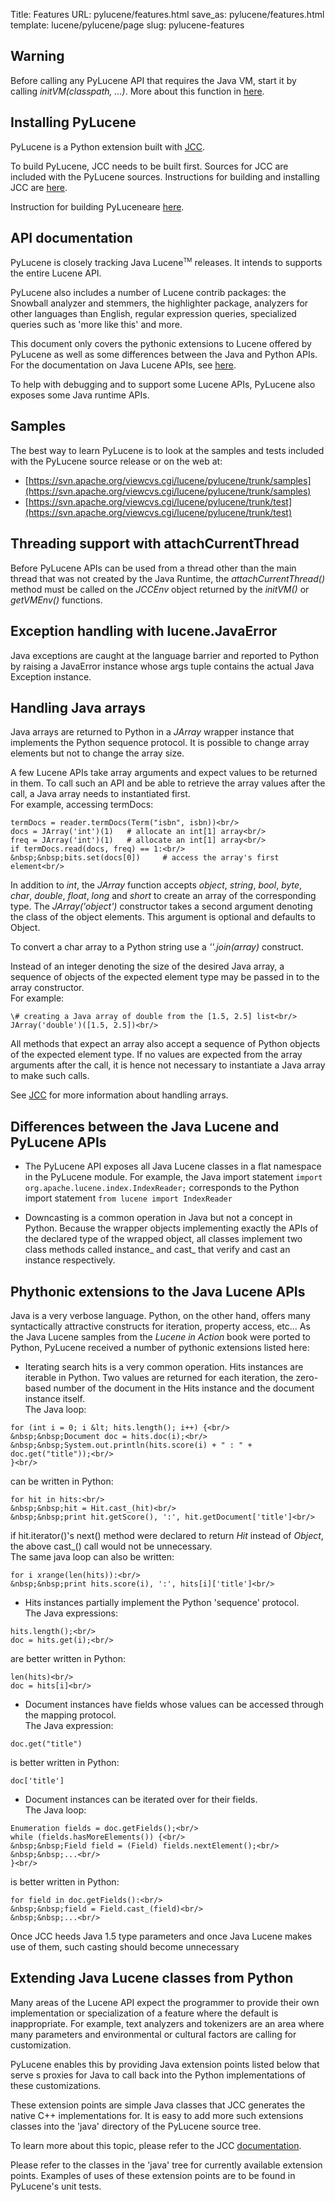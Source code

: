 Title: Features
URL: pylucene/features.html
save_as: pylucene/features.html
template: lucene/pylucene/page
slug: pylucene-features

## Warning

Before calling any PyLucene API that requires the Java VM, start it by
calling _initVM(classpath, ...)_. More about this function in [here](jcc/features.html).

## Installing PyLucene

PyLucene is a Python extension built with [JCC](jcc/).

To build PyLucene, JCC needs to be built first. Sources for JCC are
included with the PyLucene sources. Instructions for building and
installing JCC are [here](jcc/install.html).

Instruction for building PyLuceneare [here](install.html).

## API documentation

PyLucene is closely tracking Java
Lucene<span style="vertical-align: super; font-size: xx-small">TM</span> releases.
It intends to supports the entire Lucene API.


PyLucene also includes a number of Lucene contrib packages: the Snowball analyzer
and stemmers, the highlighter package, analyzers for other languages than English,
regular expression queries, specialized queries such as 'more like this' and more.

This document only covers the pythonic extensions to Lucene offered
by PyLucene as well as some differences between the Java and Python
APIs. For the documentation on Java Lucene APIs,
see [here](https://lucene.apache.org/java/docs/api/index.html).

To help with debugging and to support some Lucene APIs, PyLucene also
exposes some Java runtime APIs.

## Samples

The best way to learn PyLucene is to look at the samples and tests included with
the PyLucene source release or on the web at:

- [https://svn.apache.org/viewcvs.cgi/lucene/pylucene/trunk/samples](https://svn.apache.org/viewcvs.cgi/lucene/pylucene/trunk/samples)
- [https://svn.apache.org/viewcvs.cgi/lucene/pylucene/trunk/test](https://svn.apache.org/viewcvs.cgi/lucene/pylucene/trunk/test)

## Threading support with attachCurrentThread

Before PyLucene APIs can be used from a thread other than the main thread that was
not created by the Java Runtime, the _attachCurrentThread()_ method must be
called on the _JCCEnv_ object returned by the _initVM()_ or _getVMEnv()_ functions.

## Exception handling with lucene.JavaError

Java exceptions are caught at the language barrier and reported to Python by raising
a JavaError instance whose args tuple contains the actual Java Exception instance.

## Handling Java arrays

Java arrays are returned to Python in a _JArray_ wrapper instance that
implements the Python sequence protocol. It is possible to change array elements
but not to change the array size.

A few Lucene APIs take array arguments and expect values to be returned in them.
To call such an API and be able to retrieve the array values after the call, a
Java array needs to instantiated first.<br/> For example, accessing termDocs:

```
termDocs = reader.termDocs(Term("isbn", isbn))<br/>
docs = JArray('int')(1)   # allocate an int[1] array<br/>
freq = JArray('int')(1)   # allocate an int[1] array<br/>
if termDocs.read(docs, freq) == 1:<br/>
&nbsp;&nbsp;bits.set(docs[0])     # access the array's first element<br/>
```
In addition to _int_, the _JArray_ function accepts _object_, _string_,
_bool_, _byte_, _char_, _double_, _float_, _long_ and _short_ to create an array
of the corresponding type. The _JArray('object')_ constructor takes a second
argument denoting the class of the object elements. This argument is optional and
defaults to Object.

To convert a char array to a Python string use a _''.join(array)_ construct.

Instead of an integer denoting the size of the desired Java array, a sequence of
objects of the expected element type may be passed in to the array constructor.<br/>
For example:

```
\# creating a Java array of double from the [1.5, 2.5] list<br/>
JArray('double')([1.5, 2.5])<br/>
```
All methods that expect an array also accept a sequence of Python objects of the
expected element type. If no values are expected from the array arguments after
the call, it is hence not necessary to instantiate a Java array to make such calls.

See [JCC](jcc/features.html) for more information about handling arrays.

## Differences between the Java Lucene and PyLucene APIs

- The PyLucene API exposes all Java Lucene classes in a flat namespace in the
PyLucene module. For example, the Java import statement
`import org.apache.lucene.index.IndexReader;` corresponds to the Python import
statement `from lucene import IndexReader`

- Downcasting is a common operation in Java but not a concept in Python. Because
the wrapper objects implementing exactly the APIs of the declared type of the
wrapped object, all classes implement two class methods called instance_ and
cast_ that verify and cast an instance respectively.

## Phythonic extensions to the Java Lucene APIs

Java is a very verbose language. Python, on the other hand, offers many
syntactically attractive constructs for iteration, property access, etc... As
the Java Lucene samples from the _Lucene in Action_ book were ported to Python,
PyLucene received a number of pythonic extensions listed here:

- Iterating search hits is a very common operation. Hits instances are iterable
in Python. Two values are returned for each iteration, the zero-based number of
the document in the Hits instance and the document instance itself.<br/>
The Java loop:
```
for (int i = 0; i &lt; hits.length(); i++) {<br/>
&nbsp;&nbsp;Document doc = hits.doc(i);<br/>
&nbsp;&nbsp;System.out.println(hits.score(i) + " : " + doc.get("title"));<br/>
}<br/>
```

can be written in Python:

```
for hit in hits:<br/>
&nbsp;&nbsp;hit = Hit.cast_(hit)<br/>
&nbsp;&nbsp;print hit.getScore(), ':', hit.getDocument['title']<br/>
```

if hit.iterator()'s next() method were declared to return _Hit_ instead of
_Object_, the above cast_() call would not be unnecessary.<br/> The same java
loop can also be written:

```
for i xrange(len(hits)):<br/>
&nbsp;&nbsp;print hits.score(i), ':', hits[i]['title']<br/>
```

- Hits instances partially implement the Python 'sequence' protocol.<br/>
The Java expressions:

```
hits.length();<br/>
doc = hits.get(i);<br/>
```

are better written in Python:

```
len(hits)<br/>
doc = hits[i]<br/>
```

- Document instances have fields whose values can be accessed through the mapping
protocol.<br/> The Java expression:

```
doc.get("title")
```

is better written in Python:

```
doc['title']
```

- Document instances can be iterated over for their fields.<br/> The Java loop:

```
Enumeration fields = doc.getFields();<br/>
while (fields.hasMoreElements()) {<br/>
&nbsp;&nbsp;Field field = (Field) fields.nextElement();<br/>
&nbsp;&nbsp;...<br/>
}<br/>
```

is better written in Python:

```
for field in doc.getFields():<br/>
&nbsp;&nbsp;field = Field.cast_(field)<br/>
&nbsp;&nbsp;...<br/>
```

Once JCC heeds Java 1.5 type parameters and once Java Lucene makes use of them,
such casting should become unnecessary

## Extending Java Lucene classes from Python

Many areas of the Lucene API expect the programmer to provide their own implementation
or specialization of a feature where the default is inappropriate. For example,
text analyzers and tokenizers are an area where many parameters and environmental
or cultural factors are calling for customization.

PyLucene enables this by providing Java extension points listed below that serve
s proxies for Java to call back into the Python implementations of these customizations.

These extension points are simple Java classes that JCC generates the native C++
implementations for. It is easy to add more such extensions classes into the
'java' directory of the PyLucene source tree.

To learn more about this topic, please refer to the JCC [documentation](jcc/features.html).

Please refer to the classes in the 'java' tree for currently available extension
points. Examples of uses of these extension points are to be found in PyLucene's
unit tests.
